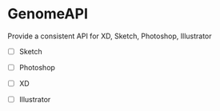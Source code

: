 # GenomeAPI
Provide a consistent API for XD, Sketch, Photoshop, Illustrator‎


- [ ] Sketch 
- [ ] Photoshop
- [ ] XD
- [ ] Illustrator

